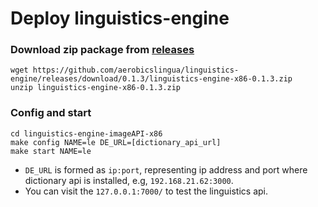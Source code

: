 # Deploy linguistics-engine 

### Download zip package from [releases](https://github.com/aerobicslingua/linguistics-engine/releases)
```
wget https://github.com/aerobicslingua/linguistics-engine/releases/download/0.1.3/linguistics-engine-x86-0.1.3.zip
unzip linguistics-engine-x86-0.1.3.zip
```

### Config and start
```
cd linguistics-engine-imageAPI-x86
make config NAME=le DE_URL=[dictionary_api_url]
make start NAME=le
```
* `DE_URL` is formed as `ip:port`, representing ip address and port where dictionary api is installed, e.g, `192.168.21.62:3000`.
* You can visit the `127.0.0.1:7000/` to test the linguistics api.

